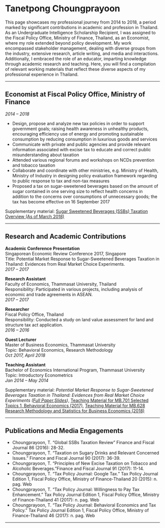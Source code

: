 # Tanetpong Choungprayoon


This page showcases my professional journey from 2014 to 2018, a period marked by significant contributions in academic and profession in Thailand. As an Undergraduate Intelligence Scholarship Recipient, I was assigned to the Fiscal Policy Office, Ministry of Finance, Thailand, as an Economist, where my role extended beyond policy development. My work encompassed stakeholder management, dealing with diverse groups from the industry, extensive research, article writing, and media and interactions. Additionally, I embraced the role of an educator, imparting knowledge through academic research and teaching. Here, you will find a compilation of relevant working materials that reflect these diverse aspects of my professional experience in Thailand.


---

## Economist at Fiscal Policy Office, Ministry of Finance
 
*2014 – 2018*
- Design, propose and analyze new tax policies in order to support government goals; raising health awareness in unhealthy products, encouraging efficiency use of energy and promoting sustainable consumption by reducing consumption in luxurious goods and services
- Communicate with private and public agencies and provide relevant information associated with excise tax to educate and correct public misunderstanding about taxation
- Attended various regional forums and workshops on NCDs prevention and tobacco taxation
- Collaborate and coordinate with other ministries, e.g. Ministry of Health, Ministry of Industry in designing policy evaluation framework regarding to public response to tax and non-tax measures
- Proposed a tax on sugar-sweetened beverages based on the amount of sugar contained in one serving size to reflect health concerns in addition to the concerns over consumptions of unnecessary goods; the tax has become effective on 16 September 2017

Supplementary material: [Sugar Sweetened Beverages (SSBs) Taxation Overview (As of March 2018)](material/PPTSSBsCircular.pdf)

---
## Research and Academic Contributions

**Academic Conference Presentation**  
Singaporean Economic Review Conference 2017, Singapore  
Title: Potential Market Response to Sugar-Sweetened Beverages Taxation in Thailand: Evidences from Real Market Choice Experiments.  
*2017 – 2017*

**Research Assistant**  
Faculty of Economics, Thammasat University, Thailand  
Responsibility: Participated in various projects, including analysis of economic and trade agreements in ASEAN.  
*2017 – 2017*

**Researcher**  
Fiscal Policy Office, Thailand  
Responsibility: Conducted a study on land value assessment for land and structure tax act application.  
*2016 – 2016*

**Guest Lecturer**  
Master of Business Economics, Thammasat University  
Topic: Behavioral Economics, Research Methodology  
*Oct 2017, April 2018*

**Teaching Assistant**  
Bachelor of Economics International Program, Thammasat University  
Topic: Introductory Econometrics  
*Jan 2014 – May 2014*



Supplementary material: *Potential Market Response to Sugar-Sweetened Beverages Taxation in Thailand: Evidences from Real Market Choice Experiments ([Full Paper](material/SERC2017_paper.pdf),[Slides](material/SERC2017_slides.pdf))*, [Teaching Material for MB.701 Selected Topics 1, Behavioral Economics (2017)](material/TeachingBE.pdf), [Teaching Material for MB.628 Research Methodology and Statistics for Business Economics (2018)](material/TeachingConjoint.pdf)

---
## Publications and Media Engagements

- Choungprayoon, T. “Global SSBs Taxation Review” Finance and Fiscal Journal 86 (2016): 28-32. 
- Choungprayoon, T. “Taxation on Sugary Drinks and Relevant Concerned Issues.” Finance and Fiscal Journal 90 (2017): 36-39. 
- Choungprayoon, T. “Principles of New Excise Taxation on Tobacco and Alcoholic Beverages.”Finance and Fiscal Journal 91 (2017): 11-14. 
- Choungprayoon, T. “Tax Policy Journal: Google Tax.” Tax Policy Journal Edition 1, Fiscal Policy Office, Ministry of Finance-Thailand 20 (2015): n. pag. Web 
- Choungprayoon, T. “Tax Policy Journal: Willingness to Pay Tax Enhancement.” Tax Policy Journal Edition 1, Fiscal Policy Office, Ministry of Finance-Thailand 41 (2017): n. pag. Web 
- Choungprayoon, T. “Tax Policy Journal: Behavioral Economics and Tax Policy.” Tax Policy Journal Edition 1, Fiscal Policy Office, Ministry of Finance-Thailand 46 (2017): n. pag. Web

---



